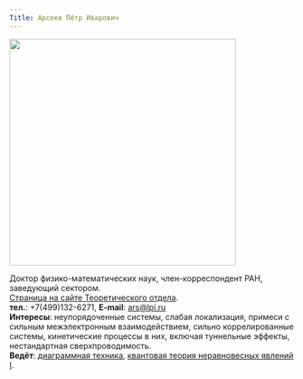 ```yaml
---
Title: Арсеев Пётр Иварович
---
```


<img src="images/arseev.pi.jpg" height=400>

Доктор физико-математических наук, член-корреспондент РАН, заведующий сектором.<br>
[Страница на сайте Теоретического отдела](http://td.lpi.ru/staff1/arseev.html).<br>
**тел.**: +7(499)132-6271, **E-mail**: [ars@lpi.ru](mailto:ars@lpi.ru)<br>
**Интересы**: неупорядоченные системы, слабая локализация, примеси с сильным межэлектронным взаимодействием, сильно коррелированные системы, кинетические процессы в них, включая туннельные эффекты, нестандартная сверхпроводимость.<br>
**Ведёт**: [диаграммная техника](%base_url%?study%2Fplan%2Fdiagtech), [квантовая теория неравновесных явлений I](%base_url%?study%2Fplan%2Fneq1).
